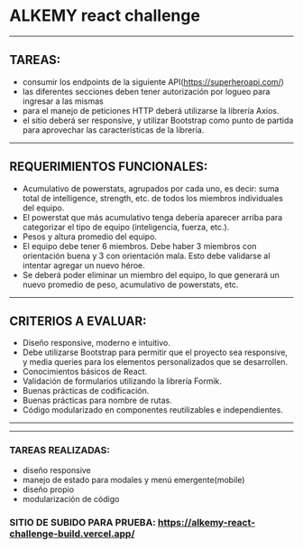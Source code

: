 # ALKEMY react challenge

---
## TAREAS:

- consumir los endpoints de la siguiente API(https://superheroapi.com/)
- las diferentes secciones deben tener autorización por logueo para ingresar a las mismas
- para el manejo de peticiones HTTP deberá utilizarse la librería Axios.
- el sitio deberá ser responsive, y utilizar Bootstrap como punto de partida para aprovechar las
características de la librería.

---
## REQUERIMIENTOS FUNCIONALES:

- Acumulativo de powerstats, agrupados por cada uno, es decir: suma total de intelligence,
strength, etc. de todos los miembros individuales del equipo.
- El powerstat que más acumulativo tenga debería aparecer arriba para categorizar el tipo
de equipo (inteligencia, fuerza, etc.).
- Pesos y altura promedio del equipo.
- El equipo debe tener 6 miembros. Debe haber 3 miembros con orientación buena y 3 con
orientación mala. Esto debe validarse al intentar agregar un nuevo héroe.
- Se deberá poder eliminar un miembro del equipo, lo que generará un nuevo promedio de
peso, acumulativo de powerstats, etc.

---
## CRITERIOS A EVALUAR:

- Diseño responsive, moderno e intuitivo.
- Debe utilizarse Bootstrap para permitir que el proyecto sea responsive, y media queries
para los elementos personalizados que se desarrollen.
- Conocimientos básicos de React.
- Validación de formularios utilizando la librería Formik.
- Buenas prácticas de codificación.
- Buenas prácticas para nombre de rutas.
- Código modularizado en componentes reutilizables e independientes.
---
---

### TAREAS REALIZADAS:
- diseño responsive
- manejo de estado para modales y menú emergente(mobile)
- diseño propio
- modularización de código

### SITIO DE SUBIDO PARA PRUEBA: https://alkemy-react-challenge-build.vercel.app/
